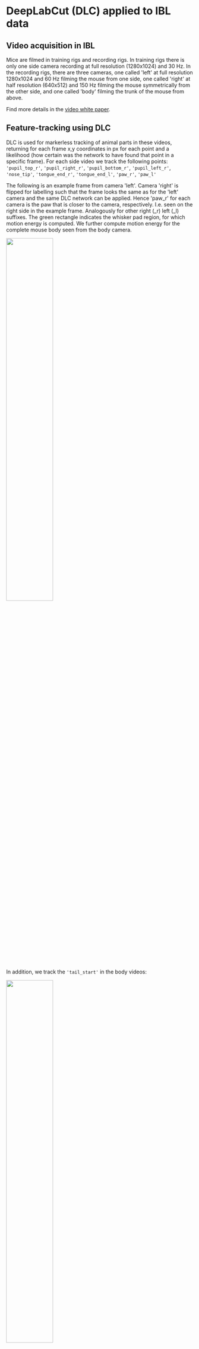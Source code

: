 # DeepLabCut (DLC) applied to IBL data
## Video acquisition in IBL

Mice are filmed in training rigs and recording rigs. In training rigs there is only one side camera recording at full resolution (1280x1024) and 30 Hz. In the recording rigs, there are three cameras, one called 'left' at full resolution 1280x1024 and 60 Hz filming the mouse from one side, one called 'right' at half resolution (640x512) and 150 Hz filming the mouse symmetrically from the other side, and one called 'body' filming the trunk of the mouse from above.

Find more details in the [video white paper](https://figshare.com/articles/online_resource/Video_hardware_and_software_for_the_International_Brain_Laboratory/19694452).   

## Feature-tracking using DLC

DLC is used for markerless tracking of animal parts in these videos, returning for each frame x,y coordinates in px for each point and a likelihood (how certain was the network to have found that point in a specific frame). For each side video we track the following points: `'pupil_top_r'`, `'pupil_right_r'`, `'pupil_bottom_r'`, `'pupil_left_r'`, `'nose_tip'`, `'tongue_end_r'`, `'tongue_end_l'`, `'paw_r'`, `'paw_l'`

The following is an example frame from camera 'left'. Camera 'right' is flipped for labelling such that the frame looks the same as for the 'left' camera and the same DLC network can be applied. Hence 'paw_r' for each camera is the paw that is closer to the camera, respectively. I.e. seen on the right side in the example frame. Analogously for other right (\_r) left (\_l) suffixes. The green rectangle indicates the whisker pad region, for which motion energy is computed. We further compute motion energy for the complete mouse body seen from the body camera.

<img src="https://github.com/int-brain-lab/iblvideo/blob/master/_static/side_view2.png" width="50%" height="50%">

In addition, we track the `'tail_start'` in the body videos:

<img src="https://github.com/int-brain-lab/iblvideo/blob/master/_static/body_view.png" width="50%" height="50%">

## Getting started
### Running DLC for one mp4 video - stand-alone local run
```python
from iblvideo import dlc
output = dlc("Path/to/file.mp4")
```

### Running DLC for one session using ONE
```python
from iblvideo import run_session
run_session("db156b70-8ef8-4479-a519-ba6f8c4a73ee")
```
### Running the queue using ONE
```python
from iblvideo import run_queue 
run_queue(machine='mymachine')
```
### Updating the environment
```bash
# Inside the main repository
chmod 775 update_env.sh
# If you installed your environment and repo in a different place than the example, 
# # you need to open and adapt this script
./update_env.sh
```

## Accessing results

DLC results are stored on the Flatrion server, with the `dataset_type` being `camera.dlc` and can be searched as any other IBL datatype via ONE. See https://int-brain-lab.github.io/iblenv/ for details. There is a script to produce labeled videos as seen in the images above for the inspection of particular trials (requires the legnthy download of full videos): https://github.com/int-brain-lab/iblapps/blob/develop/dlc/DLC_labeled_video.py and one to produce trial-averaged behavioral activity plots using DLC traces (fast, as this is downloading DLC traces and wheel data only): https://github.com/int-brain-lab/iblapps/blob/master/dlc/overview_plot_dlc.py 


Tensor flow dictates the versions of Python / cuDNN and CUDA while `deeplabcut` keeps up to date with [tensorflow](https://www.tensorflow.org/install/source#gpu) (as of May 2023)

| Version           | Python version | Compiler  | Build tools | cuDNN | CUDA |
|-------------------|----------------|-----------|-------------|------|------|
| tensorflow-2.12.0 | 3.8-3.11       | GCC 9.3.1 | Bazel 5.3.0 | 8.6  | 11.8 |
| tensorflow-2.11.0 | 3.7-3.10       | GCC 9.3.1 | Bazel 5.3.0 | 8.1  | 11.2 |

## Installing DLC locally on an IBL server - tensorflow 2.12.0

### Pre-requisites

Install local server as per [this instruction](https://docs.google.com/document/d/1NYVlVD8OkwRYUaPeHo3ZFPuwpv_E5zgUVjLsV0V5Ko4).

Install CUDA 11.8 libraries as documented [here](https://docs.google.com/document/d/1UyXUOx21mwrpBtCcS51avnikmyCPCzXEtTRaTetH-Mo/edit#heading=h.39mk45fhbn1l). No need to set up the library paths yet, as we will do it below.

Install cuDNN 8.6, an extension of the Cuda Toolkit for deep neural networks: Download cuDNN from FlatIron as shown below, or find it online.

```bash
# get the install archive
CUDA_VERSION=11.8
CUDNN_ARCHIVE=cudnn-linux-x86_64-8.9.1.23_cuda11-archive
wget --user iblmember --password check_your_one_settings http://ibl.flatironinstitute.org/resources/$CUDNN_ARCHIVE.tar.xz
# unpack the archive and copy libraries to the CUDA library path
tar -xvf $CUDNN_ARCHIVE.tar.xz
sudo cp $CUDNN_ARCHIVE/include/cudnn.h /usr/local/cuda-$CUDA_VERSION/include  
sudo cp $CUDNN_ARCHIVE/lib/libcudnn* /usr/local/cuda-$CUDA_VERSION/lib64  
sudo chmod a+r /usr/local/cuda-$CUDA_VERSION/include/cudnn.h /usr/local/cuda-$CUDA_VERSION/lib64/libcudnn*
```

### Create a Python environment with TensorFlow and DLC

Install python3.10 (NB: `torch`, `deeplabcut` and `python3.11` didn't play well for us, we tested 3.10)

```bash
sudo apt update -y 
sudo apt install software-properties-common -y  
sudo add-apt-repository ppa:deadsnakes/ppa -y
sudo apt-get install python3.10-tk -y  
sudo apt install python3.10 python3.10-dev -y 
sudo apt install python3.10-distutils -y
```

Create an environment called e.g. dlcenv

```bash
mkdir -p ~/Documents/PYTHON/envs
cd ~/Documents/PYTHON/envs
virtualenv dlcenv --python=python3.10
```

Activate the environment and install packages

```bash
source ~/Documents/PYTHON/envs/dlcenv/bin/activate
pip install setuptools==65
pip install ibllib
pip install torch==1.12
pip install deeplabcut[tf]
```

### Test if tensorflow and deeplabcut installation was successful

Export environment variables for testing
```bash
CUDA_VERSION=11.8
export PATH=/usr/local/cuda-$CUDA_VERSION/bin:$PATH
export TF_FORCE_GPU_ALLOW_GROWTH='true'
export LD_LIBRARY_PATH=/usr/local/cuda-$CUDA_VERSION/lib64:/usr/local/cuda-$CUDA_VERSION/extras/CUPTI/lib64:$LD_LIBRARY_PATH  
```

Try to import deeplabcut and tensorflow (don't forget that dlcenv has to be active)
```
python -c 'import deeplabcut, tensorflow'
```

Once the import goes through without errors (it is ok to get the warning that you cannot use the GUI), you can set up an alias in your .bashrc file to easily enter the dlcenv environment:
```bash
nano ~/.bashrc
```
Enter this line under the other aliases:
```bash
alias dlcenv="CUDA_VERSION=11.8; export PATH=/usr/local/cuda-%CUDA_VERSION/bin:$PATH; export TF_FORCE_GPU_ALLOW_GROWTH='true'; export LD_LIBRARY_PATH=/usr/local/cuda-$CUDA_VERSION/lib64:/usr/local/cuda-$CUDA_VERSION/extras/CUPTI/lib64:$LD_LIBRARY_PATH; source ~/Documents/PYTHON/envs/dlcenv/bin/activate"
```
After opening a new terminal you should be able to type `dlcenv` and end up in an environment in which you can import tensorflow and deeplabcut like above.

### Clone and install iblvideo

Make sure to be in the Documents/PYTHON folder and that the dlcenv environment is activated
```bash
cd ~/Documents/PYTHON
dlcenv
```
Then clone and install iblvideo
```
git clone https://github.com/int-brain-lab/iblvideo.git
cd iblvideo
pip install -e .
```

Test if you install was successful
```
python -c 'import iblvideo'
```

Eventually run the tests:
```shell
pytest ./iblvideo/tests/test_choiceworld.py
pytest ./iblvideo/tests/test_motion_energy.py
```

## Releasing a new version (for devs)

We use semantic versioning, with a prefix: `iblvideo_MAJOR.MINOR.PATCH`. If you update the version, see below for what to adapt.

### Any version update
Update the version in
```
iblvideo/iblvideo/__init__.py
```
Afterwards, tag the new version on Github.


### Update MINOR or MAJOR
The version of DLC weights and DLC test data are synchronized with the MAJOR.MINOR version of this code. (Note that the patch version is not included in the directory names)

If you update any of the DLC weights, you also need to update the MINOR version of the code and the DLC test data, and vice versa.
1. For the weights, create a new directory called `weights_v{MAJOR}.{MINOR}` and copy the new weights, plus any unchanged weights into it.
2. Make a new `dlc_test_data_v{MAJOR}.{MINOR}` directory.
3. Copy the three videos from the `input` folder of the previous version dlc_test_data to the new one.
4. Create the three parquet files to go in by running iblvideo.dlc() with the new weights folder as `path_dlc`, and each of the videos in the new `input` folder as `file_mp4`.
5. Rename the newly created folder `alf` inside the dlc_test_data folder into `output`.
6. Zip and upload the new weights and test data folders to FlatIron :
```
/resources/dlc/weights_v{MAJOR}.{MINOR}.zip
/resources/dlc/dlc_test_data_v{MAJOR}.{MINOR}.zip
```
6. Delete your local weights and test data and run tests/test_choiceworld.py to make sure everything worked.
